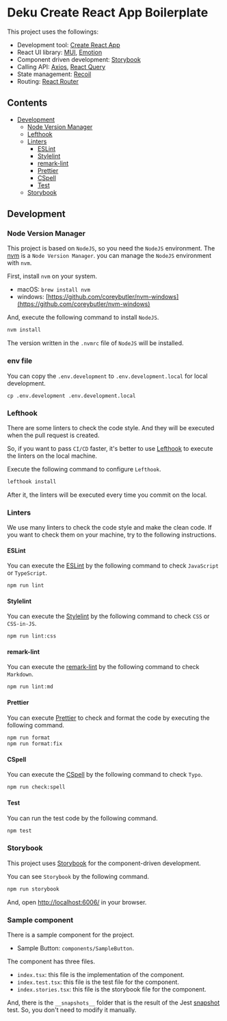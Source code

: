# Deku Create React App Boilerplate

This project uses the followings:

- Development tool: [Create React App](https://create-react-app.dev/)
- React UI library: [MUI](https://mui.com/), [Emotion](https://emotion.sh//)
- Component driven development: [Storybook](https://storybook.js.org/)
- Calling API: [Axios](https://axios-http.com/), [React Query](https://tanstack.com/query/v4/)
- State management: [Recoil](https://recoiljs.org/)
- Routing: [React Router](https://reactrouter.com/)

## Contents

- [Development](#development)
  - [Node Version Manager](#node-version-manager)
  - [Lefthook](#lefthook)
  - [Linters](#linters)
    - [ESLint](#eslint)
    - [Stylelint](#stylelint)
    - [remark-lint](#remark-lint)
    - [Prettier](#prettier)
    - [CSpell](#cspell)
    - [Test](#test)
  - [Storybook](#storybook)

## Development

### Node Version Manager

This project is based on `NodeJS`, so you need the `NodeJS` environment. The [nvm](https://github.com/nvm-sh/nvm) is a `Node Version Manager`. you can manage the `NodeJS` environment with `nvm`.

First, install `nvm` on your system.

- macOS: `brew install nvm`
- windows: [https://github.com/coreybutler/nvm-windows](https://github.com/coreybutler/nvm-windows)

And, execute the following command to install `NodeJS`.

```bash
nvm install
```

The version written in the `.nvmrc` file of `NodeJS` will be installed.

### env file

You can copy the `.env.development` to `.env.development.local` for local development.

```
cp .env.development .env.development.local
```

### Lefthook

There are some linters to check the code style. And they will be executed when the pull request is created.

So, if you want to pass `CI/CD` faster, it's better to use [Lefthook](https://github.com/evilmartians/lefthook) to execute the linters on the local machine.

Execute the following command to configure `Lefthook`.

```bash
lefthook install
```

After it, the linters will be executed every time you commit on the local.

### Linters

We use many linters to check the code style and make the clean code. If you want to check them on your machine, try to the following instructions.

#### ESLint

You can execute the [ESLint](https://eslint.org/) by the following command to check `JavaScript` or `TypeScript`.

```bash
npm run lint
```

#### Stylelint

You can execute the [Stylelint](https://stylelint.io/) by the following command to check `CSS` or `CSS-in-JS`.

```bash
npm run lint:css
```

#### remark-lint

You can execute the [remark-lint](https://github.com/remarkjs/remark-lint) by the following command to check `Markdown`.

```bash
npm run lint:md
```

#### Prettier

You can execute [Prettier](https://prettier.io/) to check and format the code by executing the following command.

```bash
npm run format
npm run format:fix
```

#### CSpell

You can execute the [CSpell](https://cspell.org/) by the following command to check `Typo`.

```bash
npm run check:spell
```

#### Test

You can run the test code by the following command.

```bash
npm test
```

### Storybook

This project uses [Storybook](https://storybook.js.org/) for the component-driven development.

You can see `Storybook` by the following command.

```bash
npm run storybook
```

And, open [http://localhost:6006/](http://localhost:6006/) in your browser.

### Sample component

There is a sample component for the project.

- Sample Button: `components/SampleButton`.

The component has three files.

- `index.tsx`: this file is the implementation of the component.
- `index.test.tsx`: this file is the test file for the component.
- `index.stories.tsx`: this file is the storybook file for the component.

And, there is the `__snapshots__` folder that is the result of the Jest [snapshot](https://jestjs.io/docs/snapshot-testing) test. So, you don't need to modify it manually.
